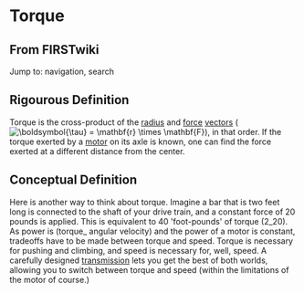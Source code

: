 # Torque

## From FIRSTwiki

Jump to: navigation, search

## Rigourous Definition

Torque is the cross-product of the [radius](/index.php?title=Radius&action=edit "Radius") and [force](/index.php?title=Force&action=edit "Force") [vectors](/index.php?title=Vector&action=edit "Vector") (![\\boldsymbol{\\tau} = \\mathbf{r} \\times
\\mathbf{F}](/media/math/b/a/2/ba2e57363e6ce199c675ba591f0283fe.png)), in that order. If the torque exerted by a [motor](motor) on its axle is known, one can find the force exerted at a different distance from the center.

## Conceptual Definition

Here is another way to think about torque. Imagine a bar that is two feet long is connected to the shaft of your drive train, and a constant force of 20 pounds is applied. This is equivalent to 40 'foot-pounds' of torque (2_20). As power is (torque_ angular velocity) and the power of a motor is constant, tradeoffs have to be made between torque and speed. Torque is necessary for pushing and climbing, and speed is necessary for, well, speed. A carefully designed [transmission](Transmission "Transmission") lets you get the best of both worlds, allowing you to switch between torque and speed (within the limitations of the motor of course.)
